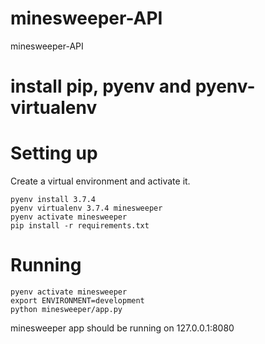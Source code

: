 # minesweeper-API
minesweeper-API

# install pip, pyenv and pyenv-virtualenv


# Setting up
Create a virtual environment and activate it.

```
pyenv install 3.7.4
pyenv virtualenv 3.7.4 minesweeper
pyenv activate minesweeper
pip install -r requirements.txt 
```

# Running
```
pyenv activate minesweeper
export ENVIRONMENT=development
python minesweeper/app.py
```
minesweeper app should be running on 127.0.0.1:8080
